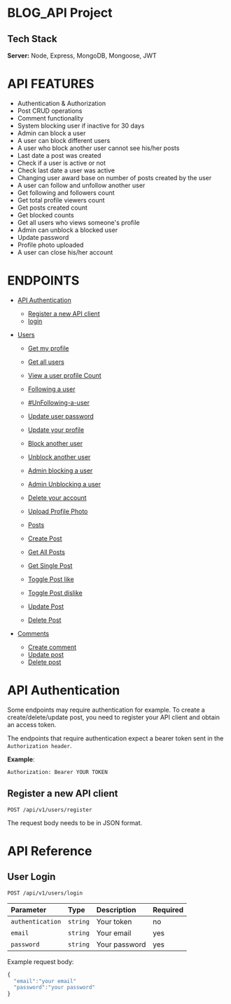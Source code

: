 # BLOG_API Project

## Tech Stack

**Server:** Node, Express, MongoDB, Mongoose, JWT


# API FEATURES

- Authentication & Authorization
- Post CRUD operations
- Comment functionality
- System blocking user if inactive for 30 days
- Admin can block a user
- A user can block different users
- A user who block another user cannot see his/her posts
- Last date a post was created
- Check if a user is active or not
- Check last date a user was active
- Changing user award base on number of posts created by the user
- A user can follow and unfollow another user
- Get following and followers count
- Get total profile viewers count
- Get posts created count
- Get blocked counts
- Get all users who views someone's profile
- Admin can unblock a blocked user
- Update password
- Profile photo uploaded
- A user can close his/her account



# ENDPOINTS

- [API Authentication](#API-Authentication)

  - [ Register a new API client](#Register-a-new-API-client)
  - [ login](#User-Login)

- [Users](#api)

  - [Get my profile](#get-my-profile)
  - [Get all users](#Get-all-users)
  - [View a user profile Count](#view-a-user-profile)
  - [Following a user](#Following-a-user)
  - [#UnFollowing-a-user](#UnFollowing-a-user)
  - [Update user password](#Update-user-password)
  - [Update your profile](#Update-your-profile)
  - [Block another user](#Block-user)
  - [Unblock another user](#Unblock-user)
  - [Admin blocking a user](#Admin-blocking-a-user)
  - [Admin Unblocking a user](#Admin-unblocking-a-user)
  - [Delete your account](#Delete-your-account)
  - [Upload Profile Photo](#Upload-Profile-Photo)
  
  
  - [Posts](#Posts-API-Refeference)

  - [Create Post](#Create-Post)
  - [Get All Posts](#Get-All-Posts)
  - [Get Single Post](#Get-Single-Post)
  - [Toggle Post like](#Toggle-Post-like)
  - [Toggle Post dislike](#Toggle-Post-dislike)
  - [Update Post](#Update-Post)
  - [Delete Post](#Delete-Post)

- [Comments](#Comment-API-Reference)
  - [Create comment](#Create-Comment)
  - [Update post](#Update-Comment)
  - [Delete post](#Delete-Comment)
  
# API Authentication

Some endpoints may require authentication for example. To create a create/delete/update post, you need to register your API client and obtain an access token.

The endpoints that require authentication expect a bearer token sent in the `Authorization header`.

**Example**:

`Authorization: Bearer YOUR TOKEN`




## Register a new API client

```http
POST /api/v1/users/register
```

The request body needs to be in JSON format.

# **API Reference**

## **User Login**

```http
POST /api/v1/users/login
```

| Parameter        | Type     | Description   | Required |
| :--------------- | :------- | :------------ | :------- |
| `authentication` | `string` | Your token    | no       |
| `email`          | `string` | Your email    | yes      |
| `password`       | `string` | Your password | yes      |

Example request body:

```javascript
{
  "email":"your email"
  "password":"your password"
}
```
